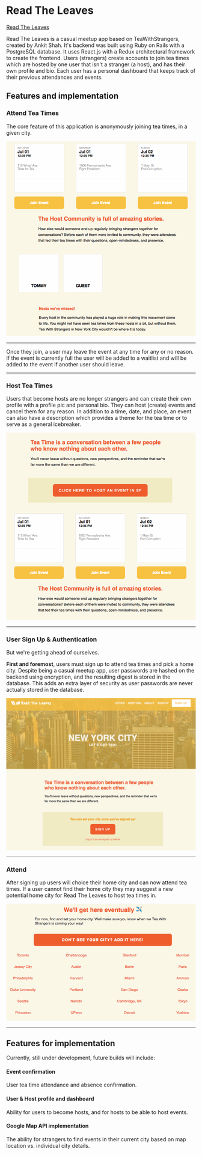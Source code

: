 # Read The Leaves


[Read The Leaves](https://readtheleaves.herokuapp.com/)


Read The Leaves is a casual meetup app based on TeaWithStrangers, created by Ankit Shah. It's backend was built using Ruby on Rails with a PostgreSQL database. It uses React.js with a Redux architectural framework to create the frontend. Users (strangers) create accounts to join tea times which are hosted by one user that isn't a stranger (a host), and has their own profile and bio. Each user has a personal dashboard that keeps track of their previous attendances and events.

## Features and implementation

### Attend Tea Times

The core feature of this application is anonymously joining tea times, in a given city.

![City Event List](app/assets/images/city_event_list.png)

---
Once they join, a user may leave the event at any time for any or no reason. If the event is currently full the user will be added to a waitlist and will be added to the event if another user should leave.

---

### Host Tea Times

Users that become hosts are no longer strangers and can create their own profile with a profile pic and personal bio. They can host (create) events and cancel them for any reason. In addition to a time, date, and place, an event can also have a description which provides a theme for the tea time or to serve as a general icebreaker.

![Host Event](app/assets/images/city_hosting.png)

---

### User Sign Up & Authentication

But we're getting ahead of ourselves.

**First and foremost**, users must sign up to attend tea times and pick a home city. Despite being a casual meetup app, user passwords are hashed on the backend using encryption, and the resulting digest is stored in the database. This adds an extra layer of security as user passwords are never actually stored in the database.

![City Sign Up](app/assets/images/city_signup.png)


---


### Attend

After signing up users will choice their home city and can now attend tea times. If a user cannot find their home city they may suggest a new potential home city for Read The Leaves to host tea times in.

![Suggested Cities](app/assets/images/suggested_cities.png)

---

## Features for implementation


Currently, still under development, future builds will include:


#### Event confirmation


User tea time attendance and absence confirmation.


#### User & Host profile and dashboard


Ability for users to become hosts, and for hosts to be able to host events.


#### Google Map API implementation


The ability for strangers to find events in their current city based on map location vs. individual city details.
